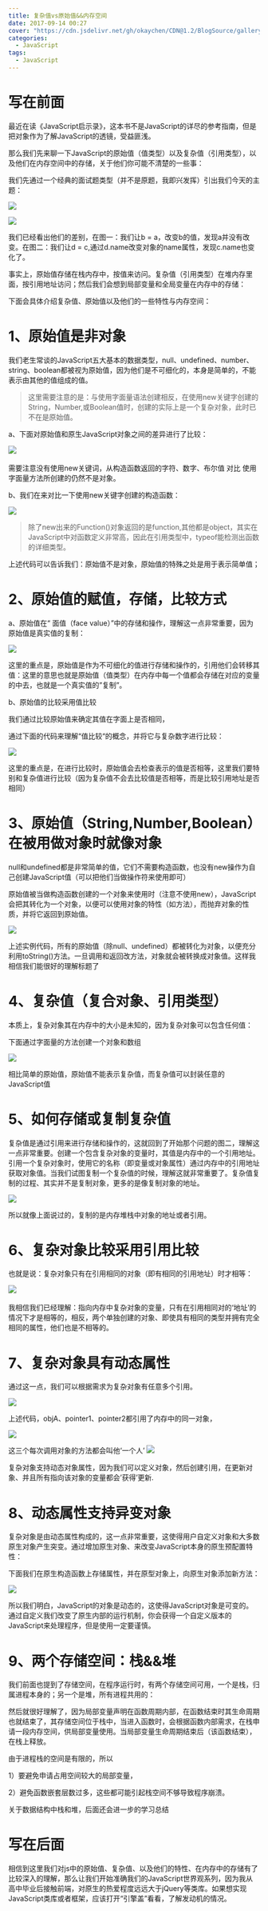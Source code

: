 ```yaml
---
title: 复杂值vs原始值&&内存空间
date: 2017-09-14 00:27
cover: "https://cdn.jsdelivr.net/gh/okaychen/CDN@1.2/BlogSource/gallery/thumb_035.jpg"
categories:
  - JavaScript
tags:
  - JavaScript
---
```

# 写在前面
最近在读《JavaScript启示录》，这本书不是JavaScript的详尽的参考指南，但是把对象作为了解JavaScript的透镜，受益匪浅。

那么我们先来聊一下JavaScript的原始值（值类型）以及复杂值（引用类型），以及他们在内存空间中的存储，关于他们你可能不清楚的一些事：

我们先通过一个经典的面试题类型（并不是原题，我即兴发挥）引出我们今天的主题：

<fancybox>![](https://www.chenqaq.com/assets/cnblogs_img/1140602-20170913231017985-195870781.png)</fancybox>

<fancybox>![](https://www.chenqaq.com/assets/cnblogs_img/1140602-20170913231023453-1314449337.png)</fancybox>

我们已经看出他们的差别，在图一：我们让b = a，改变b的值，发现a并没有改变。在图二：我们让d = c,通过d.name改变对象的name属性，发现c.name也变化了。

事实上，原始值存储在栈内存中，按值来访问。复杂值（引用类型）在堆内存里面，按引用地址访问；然后我们会想到局部变量和全局变量在内存中的存储：

下面会具体介绍复杂值、原始值以及他们的一些特性与内存空间：

<!-- more -->

# 1、原始值是非对象
我们老生常谈的JavaScript五大基本的数据类型，null、undefined、number、string、boolean都被视为原始值，因为他们是不可细化的，本身是简单的，不能表示由其他的值组成的值。

>这里需要注意的是：与使用字面量语法创建相反，在使用new关键字创建的String，Number,或Boolean值时，创建的实际上是一个复杂对象，此时已不在是原始值。

a、下面对原始值和原生JavaScript对象之间的差异进行了比较：

![](https://www.chenqaq.com/assets/cnblogs_img/201709/1140602-20170913231146563-337622010.png)
　　

需要注意没有使用new关键词，从构造函数返回的字符、数字、布尔值 对比 使用字面量方法所创建的仍然不是对象。

b、我们在来对比一下使用new关键字创建的构造函数：

![](https://www.chenqaq.com/assets/cnblogs_img/1140602-20170913231156532-810228402.png)

>除了new出来的Function()对象返回的是function,其他都是object，其实在JavaScript中对函数定义非常高，因此在引用类型中，typeof能检测出函数的详细类型。

上述代码可以告诉我们：原始值不是对象，原始值的特殊之处是用于表示简单值；


# 2、原始值的赋值，存储，比较方式
a、原始值在“ 面值（face value）”中的存储和操作，理解这一点非常重要，因为原始值是真实值的复制：

![](https://www.chenqaq.com/assets/cnblogs_img/1140602-20170913231311875-1631648021.png)

这里的重点是，原始值是作为不可细化的值进行存储和操作的，引用他们会转移其值：这里的意思也就是原始值（值类型）在内存中每一个值都会存储在对应的变量的中去，也就是一个真实值的”复制”。

b、原始值的比较采用值比较

我们通过比较原始值来确定其值在字面上是否相同，

通过下面的代码来理解“值比较“的概念，并将它与复杂数字进行比较：

![](https://www.chenqaq.com/assets/cnblogs_img/1140602-20170913231319063-1160059969.png)

这里的重点是，在进行比较时，原始值会去检查表示的值是否相等，这里我们要特别和复杂值进行比较（因为复杂值不会去比较值是否相等，而是比较引用地址是否相同）

# 3、原始值（String,Number,Boolean）在被用做对象时就像对象
null和undefined都是非常简单的值，它们不需要构造函数，也没有new操作为自己创建JavaScript值（可以把他们当做操作符来使用即可）

原始值被当做构造函数创建的一个对象来使用时（注意不使用new），JavaScript会把其转化为一个对象，以便可以使用对象的特性（如方法），而抛弃对象的性质，并将它返回到原始值。

![](https://www.chenqaq.com/assets/cnblogs_img/1140602-20170913231332547-1514482111.png)

上述实例代码，所有的原始值（除null、undefined）都被转化为对象，以便充分利用toString()方法。一旦调用和返回改方法，对象就会被转换成对象值。这样我相信我们能很好的理解标题了


# 4、复杂值（复合对象、引用类型）
本质上，复杂对象其在内存中的大小是未知的，因为复杂对象可以包含任何值：

下面通过字面量的方法创建一个对象和数组

![](https://www.chenqaq.com/assets/cnblogs_img/1140602-20170913231400032-907471302.png)

相比简单的原始值，原始值不能表示复杂值，而复杂值可以封装任意的JavaScript值


# 5、如何存储或复制复杂值
复杂值是通过引用来进行存储和操作的，这就回到了开始那个问题的图二，理解这一点非常重要。创建一个包含复杂对象的变量时，其值是内存中的一个引用地址。引用一个复杂对象时，使用它的名称（即变量或对象属性）通过内存中的引用地址获取对象值。当我们试图复制一个复杂值的时候，理解这就非常重要了。复杂值复制的过程、其实并不是复制对象，更多的是像复制对象的地址。

![](https://www.chenqaq.com/assets/cnblogs_img/1140602-20170913231431438-2039701940.png)

所以就像上面说过的，复制的是内存堆栈中对象的地址或者引用。


# 6、复杂对象比较采用引用比较
也就是说：复杂对象只有在引用相同的对象（即有相同的引用地址）时才相等：

![](https://www.chenqaq.com/assets/cnblogs_img/1140602-20170913231437907-916859876.png) 　　

我相信我们已经理解：指向内存中复杂对象的变量，只有在引用相同对的‘地址’的情况下才是相等的，相反，两个单独创建的对象、即使具有相同的类型并拥有完全相同的属性，他们也是不相等的。

# 7、复杂对象具有动态属性
通过这一点，我们可以根据需求为复杂对象有任意多个引用。

![](https://www.chenqaq.com/assets/cnblogs_img/1140602-20170913233107141-918248776.png)

上述代码，objA、pointer1、pointer2都引用了内存中的同一对象，

![](https://www.chenqaq.com/assets/cnblogs_img/1140602-20170913233609360-1143644352.png)

这三个每次调用对象的方法都会叫他‘一个人’
![](https://www.chenqaq.com/assets/cnblogs_img/1140602-20170914001921625-1701844322.png)

复杂对象支持动态对象属性，因为我们可以定义对象，然后创建引用，在更新对象、并且所有指向该对象的变量都会’获得’更新.

# 8、动态属性支持异变对象
复杂对象是由动态属性构成的，这一点非常重要，这使得用户自定义对象和大多数原生对象产生突变。通过增加原生对象、来改变JavaScript本身的原生预配置特性：

下面我们在原生构造函数上存储属性，并在原型对象上，向原生对象添加新方法：

![](https://www.chenqaq.com/assets/cnblogs_img/1140602-20170913231534250-51088985.png)

所以我们明白，JavaScript的对象是动态的，这使得JavaScript对象是可变的。通过自定义我们改变了原生内部的运行机制，你会获得一个自定义版本的JavaScript来处理程序，但是使用一定要谨慎。

# 9、两个存储空间：栈&&堆
 我们前面也提到了存储空间，在程序运行时，有两个存储空间可用，一个是栈，归属进程本身的；另一个是堆，所有进程共用的：

然后就很好理解了，因为局部变量声明在函数周期内部，在函数结束时其生命周期也就结束了，其存储空间位于栈中，当进入函数时，会根据函数内部需求，在栈申请一段内存空间，供局部变量使用。当局部变量生命周期结束后（该函数结束），在栈上释放。

由于进程栈的空间是有限的，所以

1）要避免申请占用空间较大的局部变量，

2）避免函数嵌套层数过多，这些都可能引起栈空间不够导致程序崩溃。

关于数据结构中栈和堆，后面还会进一步的学习总结

# 写在后面
相信到这里我们对js中的原始值、复杂值、以及他们的特性、在内存中的存储有了比较深入的理解，那么让我们开始准确我们的JavaScript世界观系列，因为我从高中毕业后接触前端，对原生的热爱程度远远大于jQuery等类库。如果想实现JavaScript类库或者框架，应该打开“引擎盖”看看，了解发动机的情况。